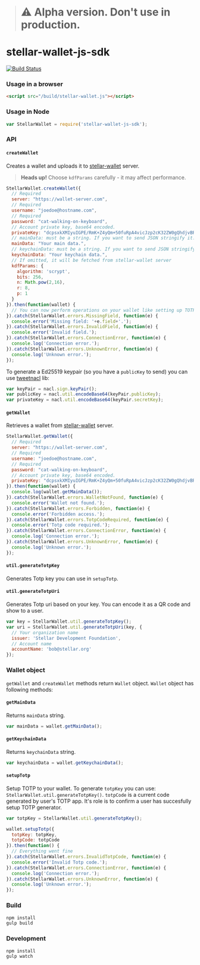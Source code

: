 > # :warning: Alpha version. Don't use in production.


stellar-wallet-js-sdk
=====================

[![Build Status](https://travis-ci.org/stellar/stellar-wallet-js-sdk.svg?branch=master)](https://travis-ci.org/stellar/stellar-wallet-js-sdk)

### Usage in a browser
```html
<script src="/build/stellar-wallet.js"></script>
```

### Usage in Node
```js
var StellarWallet = require('stellar-wallet-js-sdk');
```

### API

#### `createWallet`

Creates a wallet and uploads it to [stellar-wallet](https://github.com/stellar/stellar-wallet) server.

> **Heads up!** Choose `kdfParams` carefully - it may affect performance.

```js
StellarWallet.createWallet({
  // Required
  server: "https://wallet-server.com",
  // Required
  username: "joedoe@hostname.com",
  // Required
  password: "cat-walking-on-keyboard",
  // Account private key, base64 encoded.
  privateKey: "dcpsxkXMIyuIGPE/RmK+Z4yQm+50fuRpA4vicJzp2cK32ZW0gQhdjvBRJflXrcvxHM6MCElLOmPzutNGJqFSLw==",
  // mainData: must be a string. If you want to send JSON stringify it.
  mainData: "Your main data.",
  // keychainData: must be a string. If you want to send JSON stringify it.
  keychainData: "Your keychain data.",
  // If omitted, it will be fetched from stellar-wallet server
  kdfParams: { 
    algorithm: 'scrypt',
    bits: 256,
    n: Math.pow(2,16),
    r: 8,
    p: 1
  }
}).then(function(wallet) {
  // You can now perform operations on your wallet like setting up TOTP.
}).catch(StellarWallet.errors.MissingField, function(e) {
  console.error('Missing field: '+e.field+'.');
}).catch(StellarWallet.errors.InvalidField, function(e) {
  console.error('Invalid field.');
}).catch(StellarWallet.errors.ConnectionError, function(e) {
  console.log('Connection error.');
}).catch(StellarWallet.errors.UnknownError, function(e) {
  console.log('Unknown error.');
});
```

To generate a Ed25519 keypair (so you have a `publicKey` to send) you can use [tweetnacl](https://www.npmjs.org/package/tweetnacl) lib:
```js
var keyPair = nacl.sign.keyPair();
var publicKey = nacl.util.encodeBase64(keyPair.publicKey);
var privateKey = nacl.util.encodeBase64(keyPair.secretKey);
```

#### `getWallet`

Retrieves a wallet from [stellar-wallet](https://github.com/stellar/stellar-wallet) server.

```js
StellarWallet.getWallet({
  // Required
  server: "https://wallet-server.com",
  // Required
  username: "joedoe@hostname.com",
  // Required
  password: "cat-walking-on-keyboard",
  // Account private key, base64 encoded.
  privateKey: "dcpsxkXMIyuIGPE/RmK+Z4yQm+50fuRpA4vicJzp2cK32ZW0gQhdjvBRJflXrcvxHM6MCElLOmPzutNGJqFSLw=="
}).then(function(wallet) {
  console.log(wallet.getMainData());
}).catch(StellarWallet.errors.WalletNotFound, function(e) {
  console.error('Wallet not found.');
}).catch(StellarWallet.errors.Forbidden, function(e) {
  console.error('Forbidden access.');
}).catch(StellarWallet.errors.TotpCodeRequired, function(e) {
  console.error('Totp code required.');
}).catch(StellarWallet.errors.ConnectionError, function(e) {
  console.log('Connection error.');
}).catch(StellarWallet.errors.UnknownError, function(e) {
  console.log('Unknown error.');
});
```

#### `util.generateTotpKey`

Generates Totp key you can use in `setupTotp`.

#### `util.generateTotpUri`

Generates Totp uri based on your key. You can encode it as a QR code and show to
a user.

```js
var key = StellarWallet.util.generateTotpKey();
var uri = StellarWallet.util.generateTotpUri(key, {
  // Your organization name
  issuer: 'Stellar Development Foundation',
  // Account name
  accountName: 'bob@stellar.org'
});
```

### Wallet object

`getWallet` and `createWallet` methods return `Wallet` object. `Wallet` object
has following methods:

#### `getMainData`

Returns `mainData` string.

```js
var mainData = wallet.getMainData();
```

#### `getKeychainData`

Returns `keychainData` string.

```js
var keychainData = wallet.getKeychainData();
```

#### `setupTotp`

Setup TOTP to your wallet. To generate `totpKey` you can use:
`StellarWallet.util.generateTotpKey()`. `totpCode` is a current code generated
by user's TOTP app. It's role is to confirm a user has succesfully setup
TOTP generator.

```js
var totpKey = StellarWallet.util.generateTotpKey();

wallet.setupTotp({
  totpKey: totpKey,
  totpCode: totpCode
}).then(function() {
  // Everything went fine
}).catch(StellarWallet.errors.InvalidTotpCode, function(e) {
  console.error('Invalid Totp code.');
}).catch(StellarWallet.errors.ConnectionError, function(e) {
  console.log('Connection error.');
}).catch(StellarWallet.errors.UnknownError, function(e) {
  console.log('Unknown error.');
});
```

### Build
```sh
npm install
gulp build
```

### Development
```sh
npm install
gulp watch
```